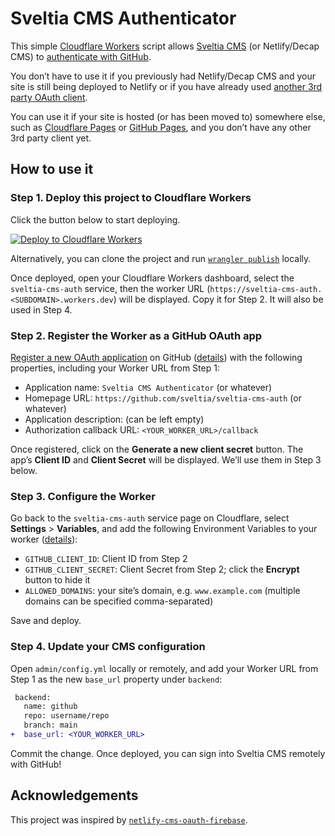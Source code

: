 # Sveltia CMS Authenticator

This simple [Cloudflare Workers](https://workers.cloudflare.com/) script allows [Sveltia CMS](https://github.com/sveltia/sveltia-cms) (or Netlify/Decap CMS) to [authenticate with GitHub](https://docs.github.com/en/apps/oauth-apps/building-oauth-apps/authorizing-oauth-apps).

You don’t have to use it if you previously had Netlify/Decap CMS and your site is still being deployed to Netlify or if you have already used [another 3rd party OAuth client](https://decapcms.org/docs/external-oauth-clients/).

You can use it if your site is hosted (or has been moved to) somewhere else, such as [Cloudflare Pages](https://pages.cloudflare.com/) or [GitHub Pages](https://pages.github.com/), and you don’t have any other 3rd party client yet.

## How to use it

### Step 1. Deploy this project to Cloudflare Workers

Click the button below to start deploying.

[![Deploy to Cloudflare Workers](https://deploy.workers.cloudflare.com/button)](https://deploy.workers.cloudflare.com/?url=https://github.com/sveltia/sveltia-cms-auth)

Alternatively, you can clone the project and run [`wrangler publish`](https://developers.cloudflare.com/workers/wrangler/commands/#publish) locally.

Once deployed, open your Cloudflare Workers dashboard, select the `sveltia-cms-auth` service, then the worker URL (`https://sveltia-cms-auth.<SUBDOMAIN>.workers.dev`) will be displayed. Copy it for Step 2. It will also be used in Step 4.

### Step 2. Register the Worker as a GitHub OAuth app

[Register a new OAuth application](https://github.com/settings/applications/new) on GitHub ([details](https://docs.github.com/en/apps/oauth-apps/building-oauth-apps/creating-an-oauth-app)) with the following properties, including your Worker URL from Step 1:

- Application name: `Sveltia CMS Authenticator` (or whatever)
- Homepage URL: `https://github.com/sveltia/sveltia-cms-auth` (or whatever)
- Application description: (can be left empty)
- Authorization callback URL: `<YOUR_WORKER_URL>/callback`

Once registered, click on the **Generate a new client secret** button. The app’s **Client ID** and **Client Secret** will be displayed. We’ll use them in Step 3 below.

### Step 3. Configure the Worker

Go back to the `sveltia-cms-auth` service page on Cloudflare, select **Settings** > **Variables**, and add the following Environment Variables to your worker ([details](https://developers.cloudflare.com/workers/platform/environment-variables/#environment-variables-via-the-dashboard)):

- `GITHUB_CLIENT_ID`: Client ID from Step 2
- `GITHUB_CLIENT_SECRET`: Client Secret from Step 2; click the **Encrypt** button to hide it
- `ALLOWED_DOMAINS`: your site’s domain, e.g. `www.example.com` (multiple domains can be specified comma-separated)

Save and deploy.

### Step 4. Update your CMS configuration

Open `admin/config.yml` locally or remotely, and add your Worker URL from Step 1 as the new `base_url` property under `backend`:

```diff
 backend:
   name: github
   repo: username/repo
   branch: main
+  base_url: <YOUR_WORKER_URL>
```

Commit the change. Once deployed, you can sign into Sveltia CMS remotely with GitHub!

## Acknowledgements

This project was inspired by [`netlify-cms-oauth-firebase`](https://github.com/Herohtar/netlify-cms-oauth-firebase).
